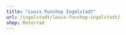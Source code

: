 ```yaml
---
title: "Louis Funshop Ingolstadt"
url: /ingolstadt/louis-funshop-ingolstadt/
shop: Motorrad
---
```

